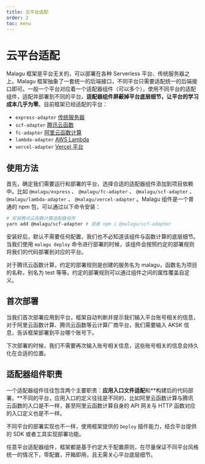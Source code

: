 ```yaml
---
title: 云平台适配
order: 2
toc: menu
---
```


# 云平台适配

Malagu 框架是平台无关的，可以部署在各种 Serverless 平台、传统服务器之上。Malagu 框架抽象了一套统一的后端接口，不同平台只需要适配统一的后端接口即可。一般一个平台对应着一个适配器组件（可以多个），使用不同平台的适配组件，适配并部署到不同的平台。**适配器组件屏蔽掉平台底层细节，让平台的学习成本几乎为零**。目前框架已经适配的平台：

- `express-adapter` [传统服务器](https://www.yuque.com/cellbang/malagu/mivq0t)
- `scf-adapter` [腾讯云函数](https://www.yuque.com/cellbang/malagu/tgedfa)
- `fc-adapter` [阿里云函数计算](https://www.yuque.com/cellbang/malagu/xsux7o)
- `lambda-adapter` [AWS Lambda](https://www.yuque.com/cellbang/malagu/xgrx63)
- `vercel-adapter` [Vercel 平台](https://www.yuque.com/cellbang/malagu/harzz3)



## 使用方法


首先，确定我们需要运行和部署的平台，选择合适的适配器组件添加到项目依赖中。比如 `@malagu/express` 、 `@malagu/fc-adapter` 、 `@malagu/scf-adapter` 、`@malagu/lambda-adapter` 、 `@malagu/vercel-adapter` 。Malagu 组件是一个普通的 npm 包，可以通过以下命令安装：
```bash
# 安装腾讯云函数计算适配器组件
yarn add @malagu/scf-adapter # 或者 npm i @malagu/scf-adapter
```
安装好后，默认不需要任何配置，我们也不必知道该组件与函数计算的底层细节。当我们使用 `malagu deploy` 命令进行部署的时候，该组件会按照约定的部署规则将我们的代码部署到对应的平台。


对于腾讯云函数计算，约定的部署规则是创建的服务名为 malagu，函数名为项目的名称，别名为 test 等等。约定的部署规则可以通过组件之间的属性覆盖自定义。


## 首次部署


当我们首次部署应用到平台，框架自动判断并提示我们输入平台账号相关的信息，对于阿里云函数计算、腾讯云函数等云计算厂商平台，我们需要输入 AKSK 信息，告诉框架部署到平台哪个账号下。


下次部署的时候，我们不需要再次输入账号相关信息，这些账号相关的信息会持久化在合适的位置。


## 适配器组件职责


一个适配器组件往往包含两个主要职责：**应用入口文件适配**和**构建后的代码部署。**不同的平台，应用入口的定义往往是不同的，比如阿里云函数计算与腾讯云函数的入口是不一样，甚至阿里云函数计算自身的 API 网关与 HTTP 函数对应的入口定义也是不一样。


不同平台的部署实现也不一样，使用框架提供的 `Deploy` 插件能力，结合平台提供的 SDK 或者工具实现部署功能。


任意平台适配器组件，框架都是基于约定大于配置原则，在尽量保证不同平台风格统一的情况下，零配置，开箱即用，且无需关心平台底层细节。
